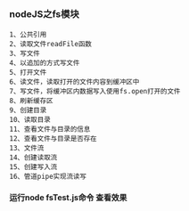 ### nodeJS之fs模块

```
1、公共引用
2、读取文件readFile函数
3、写文件
4、以追加的方式写文件
5、打开文件
6、读文件，读取打开的文件内容到缓冲区中
7、写文件，将缓冲区内数据写入使用fs.open打开的文件
8、刷新缓存区
9、创建目录
10、读取目录
11、查看文件与目录的信息
12、查看文件与目录是否存在
13、文件流
14、创建读取流
15、创建写入流
16、管道pipe实现流读写
```

#### 运行node fsTest.js命令 查看效果